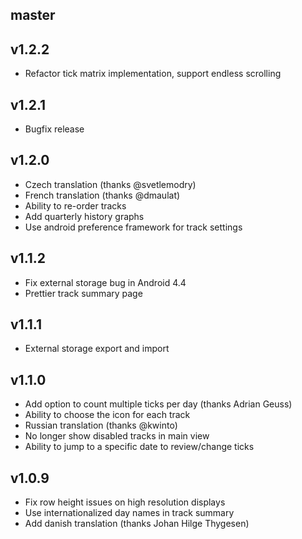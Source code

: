 master
------

v1.2.2
------

 * Refactor tick matrix implementation, support endless scrolling

v1.2.1
------

 * Bugfix release

v1.2.0
------

 * Czech translation (thanks @svetlemodry)
 * French translation (thanks @dmaulat)
 * Ability to re-order tracks
 * Add quarterly history graphs
 * Use android preference framework for track settings

v1.1.2
------

 * Fix external storage bug in Android 4.4
 * Prettier track summary page

v1.1.1
------

 * External storage export and import

v1.1.0
------

 * Add option to count multiple ticks per day (thanks Adrian Geuss)
 * Ability to choose the icon for each track
 * Russian translation (thanks @kwinto)
 * No longer show disabled tracks in main view
 * Ability to jump to a specific date to review/change ticks

v1.0.9
------

 * Fix row height issues on high resolution displays
 * Use internationalized day names in track summary
 * Add danish translation (thanks Johan Hilge Thygesen)

